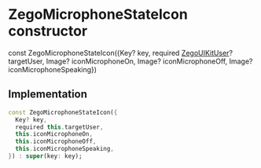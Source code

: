 


# ZegoMicrophoneStateIcon constructor






const
ZegoMicrophoneStateIcon({Key? key, required [ZegoUIKitUser](../../zego_uikit_prebuilt_live_audio_room/ZegoUIKitUser-class.md)? targetUser, Image? iconMicrophoneOn, Image? iconMicrophoneOff, Image? iconMicrophoneSpeaking})





## Implementation

```dart
const ZegoMicrophoneStateIcon({
  Key? key,
  required this.targetUser,
  this.iconMicrophoneOn,
  this.iconMicrophoneOff,
  this.iconMicrophoneSpeaking,
}) : super(key: key);
```







